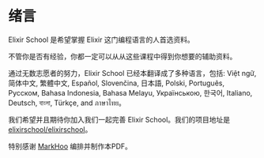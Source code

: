 # 绪言

Elixir School 是希望掌握 Elixir 这门编程语言的人首选资料。

不管你是否有经验，你都一定可以从从这些课程中得到你想要的辅助资料。

通过无数志愿者的努力，Elixir School 已经本翻译成了多种语言，包括: Việt ngữ, 简体中文, 繁體中文, Español, Slovenčina, 日本語, Polski, Português, Русском, Bahasa Indonesia, Bahasa Melayu, Українською, 한국어, Italiano, Deutsch, বাংলা, Türkçe, and ภาษาไทย。


我们希望并且期待你加入我们一起完善 Elixir School。我们的项目地址是 [elixirschool/elixirschool](https://github.com/elixirschool/elixirschool)。


特别感谢 [MarkHoo](https://github.com/markhoo) 编排并制作本PDF。

